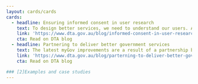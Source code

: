 ```yaml
---
layout: cards/cards
cards:
  - headline: Ensuring informed consent in user research
    text: To design better services, we need to understand our users. At DTA, user researchers work with members of the public to better understand user needs.
    link: 'https://www.dta.gov.au/blog/informed-consent-in-user-research/'
    cta: Read on DTA blog
  - headline: Partnering to deliver better government services
    text: The latest myGov improvements are a result of a partnership between the DTA and the Department of Human Services.
    link: 'https://www.dta.gov.au/blog/parterning-to-deliver-better-government-services/'
    cta: Read on DTA blog

### [2]Examples and case studies
---
```


